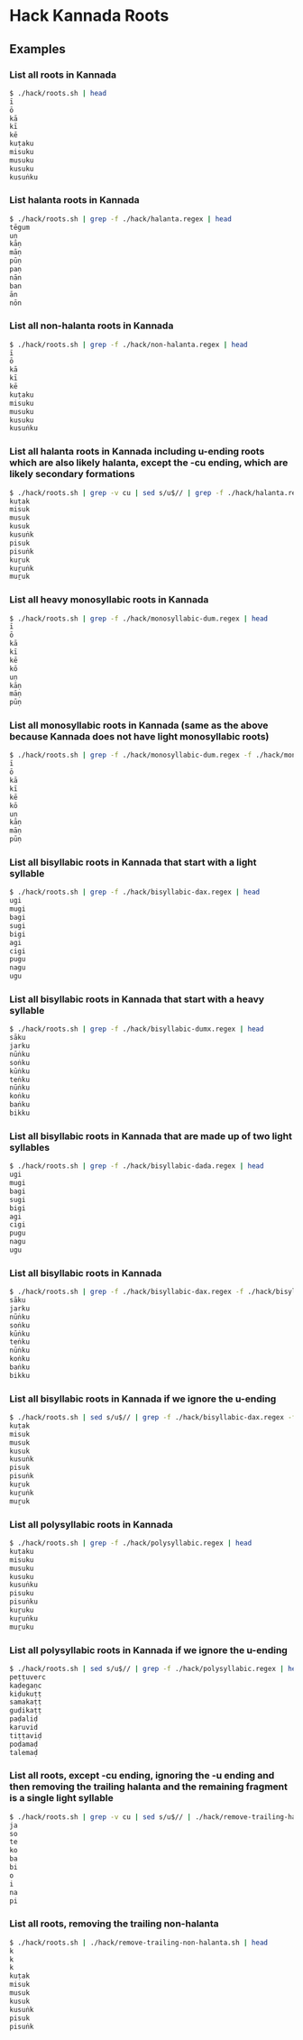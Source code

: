 # Hack Kannada Roots

## Examples

### List all roots in Kannada

```sh
$ ./hack/roots.sh | head
ī
ō
kā
kī
kē
kuṭaku
misuku
musuku
kusuku
kusuṅku
```

### List halanta roots in Kannada

```sh
$ ./hack/roots.sh | grep -f ./hack/halanta.regex | head
tēgum
uṇ
kāṇ
māṇ
pūṇ
paṇ
nān
ban
ān
nōn
```

### List all non-halanta roots in Kannada

```sh
$ ./hack/roots.sh | grep -f ./hack/non-halanta.regex | head
ī
ō
kā
kī
kē
kuṭaku
misuku
musuku
kusuku
kusuṅku
```

### List all halanta roots in Kannada including u-ending roots which are also likely halanta, except the -cu ending, which are likely secondary formations

```sh
$ ./hack/roots.sh | grep -v cu | sed s/u$// | grep -f ./hack/halanta.regex | head
kuṭak
misuk
musuk
kusuk
kusuṅk
pisuk
pisuṅk
kuṟuk
kuṟuṅk
muṟuk
```

### List all heavy monosyllabic roots in Kannada

```sh
$ ./hack/roots.sh | grep -f ./hack/monosyllabic-dum.regex | head
ī
ō
kā
kī
kē
kō
uṇ
kāṇ
māṇ
pūṇ
```

### List all monosyllabic roots in Kannada (same as the above because Kannada does not have light monosyllabic roots)

```sh
$ ./hack/roots.sh | grep -f ./hack/monosyllabic-dum.regex -f ./hack/monosyllabic-da.regex | head
ī
ō
kā
kī
kē
kō
uṇ
kāṇ
māṇ
pūṇ
```

### List all bisyllabic roots in Kannada that start with a light syllable

```sh
$ ./hack/roots.sh | grep -f ./hack/bisyllabic-dax.regex | head
ugi
mugi
bagi
sugi
bigi
agi
cigi
pugu
nagu
ugu
```

### List all bisyllabic roots in Kannada that start with a heavy syllable

```sh
$ ./hack/roots.sh | grep -f ./hack/bisyllabic-dumx.regex | head
sāku
jarku
nūṅku
soṅku
kūṅku
teṅku
nūṅku
koṅku
baṅku
bikku
```

### List all bisyllabic roots in Kannada that are made up of two light syllables

```sh
$ ./hack/roots.sh | grep -f ./hack/bisyllabic-dada.regex | head
ugi
mugi
bagi
sugi
bigi
agi
cigi
pugu
nagu
ugu
```

### List all bisyllabic roots in Kannada

```sh
$ ./hack/roots.sh | grep -f ./hack/bisyllabic-dax.regex -f ./hack/bisyllabic-dumx.regex | head
sāku
jarku
nūṅku
soṅku
kūṅku
teṅku
nūṅku
koṅku
baṅku
bikku
```

### List all bisyllabic roots in Kannada if we ignore the u-ending

```sh
$ ./hack/roots.sh | sed s/u$// | grep -f ./hack/bisyllabic-dax.regex -f ./hack/bisyllabic-dumx.regex | head
kuṭak
misuk
musuk
kusuk
kusuṅk
pisuk
pisuṅk
kuṟuk
kuṟuṅk
muṟuk
```

### List all polysyllabic roots in Kannada

```sh
$ ./hack/roots.sh | grep -f ./hack/polysyllabic.regex | head
kuṭaku
misuku
musuku
kusuku
kusuṅku
pisuku
pisuṅku
kuṟuku
kuṟuṅku
muṟuku
```

### List all polysyllabic roots in Kannada if we ignore the u-ending

```sh
$ ./hack/roots.sh | sed s/u$// | grep -f ./hack/polysyllabic.regex | head
peṭṭuverc
kaḍegaṇc
kiḍukuṭṭ
samakaṭṭ
guḍikaṭṭ
paḍaliḍ
karuvid
tiṭṭaviḍ
poḍamaḍ
talemaḍ
```

### List all roots, except -cu ending, ignoring the -u ending and then removing the trailing halanta and the remaining fragment is a single light syllable

```sh
$ ./hack/roots.sh | grep -v cu | sed s/u$// | ./hack/remove-trailing-halanta.sh | grep -f ./hack/monosyllabic-da.regex | head
ja
so
te
ko
ba
bi
o
i
na
pi
```

### List all roots, removing the trailing non-halanta

```sh
$ ./hack/roots.sh | ./hack/remove-trailing-non-halanta.sh | head
k
k
k
kuṭak
misuk
musuk
kusuk
kusuṅk
pisuk
pisuṅk
```
